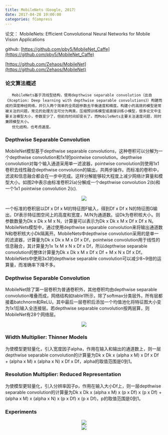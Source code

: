 ```yaml
---
title: MobileNets（Google, 2017）
date: 2017-04-28 19:00:00
categories: fCompress
---
```


<script type="text/javascript" src="http://cdn.mathjax.org/mathjax/latest/MathJax.js?config=default"></script>

论文： MobileNets: Efficient Convolutional Neural Networks for Mobile Vision Applications

github: [https://github.com/pby5/MobileNet_Caffe](https://github.com/pby5/MobileNet_Caffe)

[https://github.com/Zehaos/MobileNet](https://github.com/Zehaos/MobileNet)

### 论文算法概述

       MobileNets基于流线型结构，使用depthwise separable convolution（出自《Xception: Deep learning with depthwise separable convolutions》）构建而成的深度神经网络，并引入两个简单的全局超参数去平衡速度和精度。构建小的高效的模型是常被关注的问题，常见的处理方法可分为两类，压缩预训练模型或直接训练小模型，很多论文中主要关注模型大小，参数变少了，但前向时间却变长了。而MobileNets主要关注速度问题，同时兼顾模型大小。
       优化结构，也考虑速度。
	   
### Depthwise Separable Convolution

   MobileNet模型基于depthwise separable convolutions，这种卷积可以分解为一个depthwise convolution和1x1的pointwise convolution。depthwise convolution对每个输入通道采用单一滤波器，pointwise convolution则使用1x1卷积去线性融合depthwise convolution的输出，共两步操作。而标准的卷积中，滤波和信息融合都会在一步中完成。这样分解能够较大程度上减少网络计算量和模型大小。如图2中表示由标准卷积2(a)分解成一个depthwise convolution 2(b)和一个1x1 pointwise convolution 2(c).
   
<center><img src="{{ site.baseurl }}/images/pdCompress/mobilenet1.png"></center>

   一个标准的卷积层以Df x Df x M的特征图F输入，得到Df x Df x N的特征图G输出，Df表示特征图空间上的高度和宽度，M/N为通道数。设Dk为卷积核大小。则参数数量为Dk x Dk x M x N，计算量可以表示为Dk x Dk x M x Df x Df x N。MobileNets模型中，通过使用depthwise separable convolution来将输出通道数N和卷积核大小Dk隔离开。MobileNets中depthwise convolution采用的是单一的滤波器，计算量为Dk x Dk x M x Df x Df，pointwise convolution用于线性的信息融合，其计算量为1x 1x M x N x Df x Df，所以depthwise separable convolution的整体计算量为Dk x Dk x M x Df x Df + M x N x Df x Df。MobileNets中使用3x3的depthwise separable convolution可以减少8~9倍的运算量，而准确率下降不多。
   
### Depthwise Separable Convolution

   MobileNet除了第一层卷积为普通卷积外，其他卷积均由depthwise separable convolution堆叠而成，网络结构如table1所示，除了softmax分类层外，所有层都接着batchnorm和ReLU。其中最后一层卷积后添加一个均值池化将特征图大小变为1x1后输入全连接层。若depthwise separable convolution按两层算，则MobileNet有28个网络层。
   
<center><img src="{{ site.baseurl }}/images/pdCompress/mobilenet2.png"></center>

### Width Multiplier: Thinner Models

   为使模型更轻量化，引入宽度因子alpha，作用在输入和输出的通道数上，则一层depthwise separable convolution的计算量为Dk x Dk x (alpha x M) x Df x Df + (alpha x M) x (alpha x N) x Df x Df，alpha的取值范围是0到1。
   
### Resolution Multiplier: Reduced Representation

   为使模型更轻量化，引入分辨率因子p，作用在输入大小Df上，则一层depthwise separable convolution的计算量为Dk x Dk x (alpha x M) x (p x Df) x (p x Df) + (alpha x M) x (alpha x N) x (p x Df) x (p x Df)，p的取值范围是0到1。
   
### Experiments

<center><img src="{{ site.baseurl }}/images/pdCompress/mobilenet3.png"></center>

<center><img src="{{ site.baseurl }}/images/pdCompress/mobilenet4.png"></center>
